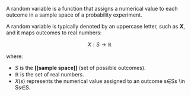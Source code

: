A random variable is a function that assigns a numerical value to each outcome in a sample space of a probability experiment. 

A random variable is typically denoted by an uppercase letter, such as **$X$**, and it maps outcomes to real numbers:

$$X: S \to \mathbb{R}$$

where:

- $S$ is the **[[sample space]]** (set of possible outcomes).
- $\mathbb{R}$ is the set of real numbers.
- $X(s)$ represents the numerical value assigned to an outcome s∈Ss \in Ss∈S.